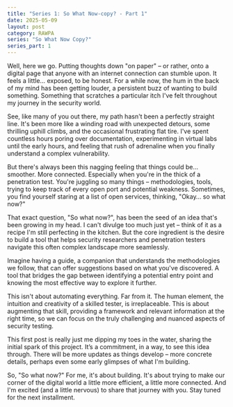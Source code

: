 ```yaml
---
title: "Series 1: So What Now-copy? - Part 1"
date: 2025-05-09
layout: post
category: RAWPA
series: "So What Now Copy?"
series_part: 1
---
```


Well, here we go. Putting thoughts down "on paper" – or rather, onto a digital page that anyone with an internet connection can stumble upon. It feels a little… exposed, to be honest. For a while now, the hum in the back of my mind has been getting louder, a persistent buzz of wanting to build something. Something that scratches a particular itch I've felt throughout my journey in the security world.

See, like many of you out there, my path hasn't been a perfectly straight line. It's been more like a winding road with unexpected detours, some thrilling uphill climbs, and the occasional frustrating flat tire. I've spent countless hours poring over documentation, experimenting in virtual labs until the early hours, and feeling that rush of adrenaline when you finally understand a complex vulnerability.

But there's always been this nagging feeling that things could be… smoother. More connected. Especially when you're in the thick of a penetration test. You're juggling so many things – methodologies, tools, trying to keep track of every open port and potential weakness. Sometimes, you find yourself staring at a list of open services, thinking, "Okay… so what now?"

That exact question, "So what now?", has been the seed of an idea that's been growing in my head. I can't divulge too much just yet – think of it as a recipe I'm still perfecting in the kitchen. But the core ingredient is the desire to build a tool that helps security researchers and penetration testers navigate this often complex landscape more seamlessly.

Imagine having a guide, a companion that understands the methodologies we follow, that can offer suggestions based on what you've discovered. A tool that bridges the gap between identifying a potential entry point and knowing the most effective way to explore it further.

This isn't about automating everything. Far from it. The human element, the intuition and creativity of a skilled tester, is irreplaceable. This is about augmenting that skill, providing a framework and relevant information at the right time, so we can focus on the truly challenging and nuanced aspects of security testing.

This first post is really just me dipping my toes in the water, sharing the initial spark of this project. It’s a commitment, in a way, to see this idea through. There will be more updates as things develop – more concrete details, perhaps even some early glimpses of what I'm building.

So, "So what now?" For me, it's about building. It's about trying to make our corner of the digital world a little more efficient, a little more connected. And I'm excited (and a little nervous) to share that journey with you. Stay tuned for the next installment.
